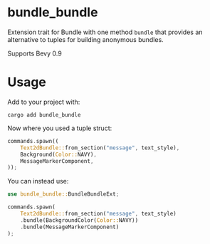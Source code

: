 # bundle_bundle

Extension trait for Bundle with one method `bundle` that provides an alternative to tuples for building anonymous bundles.

Supports Bevy 0.9

# Usage

Add to your project with:

```
cargo add bundle_bundle
```

Now where you used a tuple struct:

```rust
commands.spawn((
    Text2dBundle::from_section("message", text_style),
    Background(Color::NAVY),
    MessageMarkerComponent,
));
```

You can instead use:

```rust
use bundle_bundle::BundleBundleExt;

commands.spawn(
    Text2dBundle::from_section("message", text_style)
    .bundle(BackgroundColor(Color::NAVY))
    .bundle(MessageMarkerComponent)
);
```